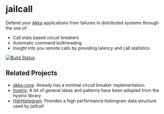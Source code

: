 # jailcall

Defend your [Akka](https://github.com/akka/akka) applications from failures in distributed systems through the use of:

- Call stats based circuit breakers
- Automatic command bulkheading
- Insight into you remote calls by providing latency and call statistics

[![Build Status](https://travis-ci.org/tobnee/jailcall.svg?branch=master)](https://travis-ci.org/tobnee/akka-defender)

## Related Projects
- [akka-core](http://doc.akka.io/docs/akka/2.4.1/common/circuitbreaker.html): Already has a minimal circuit breaker implementation
- [hystrix](https://github.com/Netflix/Hystrix): A lot of general ideas and patterns have been adopted from the hystrix library
- [HdrHistogram](https://github.com/HdrHistogram/HdrHistogram): Provides a high performance histrogram data structure used by *jailcall*